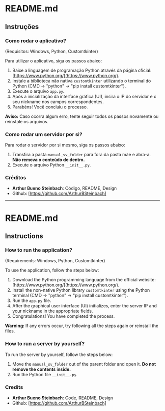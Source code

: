 # README.md

## Instruções

### Como rodar o aplicativo?
(Requisitos: Windows, Python, Customtkinter)

Para utilizar o aplicativo, siga os passos abaixo:

1. Baixe a linguagem de programação Python através da página oficial: [https://www.python.org/](https://www.python.org/).
2. Instale a biblioteca não nativa `customtkinter` utilizando o terminal do Python (CMD -> "python" -> "pip install customtkinter").
3. Execute o arquivo `app.py`.
4. Após a inicialização da interface gráfica (UI), insira o IP do servidor e o seu nickname nos campos correspondentes.
5. Parabéns! Você concluiu o processo.

**Aviso:** Caso ocorra algum erro, tente seguir todos os passos novamente ou reinstale os arquivos.

### Como rodar um servidor por si?

Para rodar o servidor por si mesmo, siga os passos abaixo:

1. Transfira a pasta `manual_sv_folder` para fora da pasta mãe e abra-a. **Não remova o conteúdo de dentro.**
2. Execute o arquivo Python `__init__.py`.


### Créditos

- **Arthur Bueno Steinbach**: Código, README, Design
- Github: [https://github.com/ArthurBSteinbach]

---

# README.md

## Instructions

### How to run the application?
(Requirements: Windows, Python, Customtkinter)

To use the application, follow the steps below:

1. Download the Python programming language from the official website: [https://www.python.org/](https://www.python.org/).
2. Install the non-native Python library `customtkinter` using the Python terminal (CMD -> "python" -> "pip install customtkinter").
3. Run the `app.py` file.
4. After the graphical user interface (UI) initializes, enter the server IP and your nickname in the appropriate fields.
5. Congratulations! You have completed the process.

**Warning:** If any errors occur, try following all the steps again or reinstall the files.

### How to run a server by yourself?

To run the server by yourself, follow the steps below:

1. Move the `manual_sv_folder` out of the parent folder and open it. **Do not remove the contents inside.**
2. Run the Python file `__init__.py`.

### Credits

- **Arthur Bueno Steinbach**: Code, README, Design 
- Github: [https://github.com/ArthurBSteinbach]